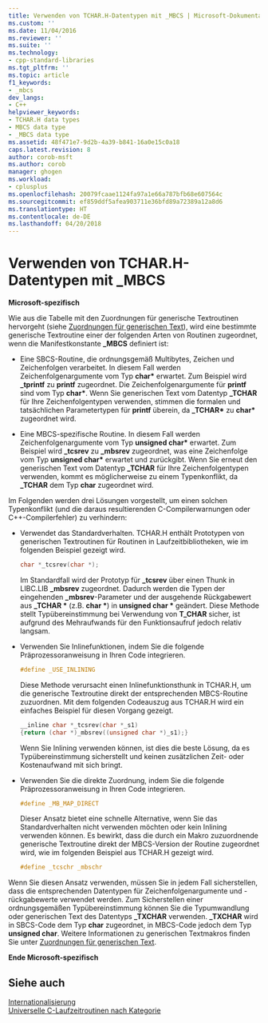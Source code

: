 ```yaml
---
title: Verwenden von TCHAR.H-Datentypen mit _MBCS | Microsoft-Dokumentation
ms.custom: ''
ms.date: 11/04/2016
ms.reviewer: ''
ms.suite: ''
ms.technology:
- cpp-standard-libraries
ms.tgt_pltfrm: ''
ms.topic: article
f1_keywords:
- _mbcs
dev_langs:
- C++
helpviewer_keywords:
- TCHAR.H data types
- MBCS data type
- _MBCS data type
ms.assetid: 48f471e7-9d2b-4a39-b841-16a0e15c0a18
caps.latest.revision: 8
author: corob-msft
ms.author: corob
manager: ghogen
ms.workload:
- cplusplus
ms.openlocfilehash: 20079fcaae1124fa97a1e66a787bfb68e607564c
ms.sourcegitcommit: ef859ddf5afea903711e36bfd89a72389a12a8d6
ms.translationtype: HT
ms.contentlocale: de-DE
ms.lasthandoff: 04/20/2018
---
```

# <a name="using-tcharh-data-types-with-mbcs"></a>Verwenden von TCHAR.H-Datentypen mit _MBCS

**Microsoft-spezifisch**

Wie aus die Tabelle mit den Zuordnungen für generische Textroutinen hervorgeht (siehe [Zuordnungen für generischen Text](../c-runtime-library/generic-text-mappings.md)), wird eine bestimmte generische Textroutine einer der folgenden Arten von Routinen zugeordnet, wenn die Manifestkonstante **_MBCS** definiert ist:

- Eine SBCS-Routine, die ordnungsgemäß Multibytes, Zeichen und Zeichenfolgen verarbeitet. In diesem Fall werden Zeichenfolgenargumente vom Typ **char&#42;** erwartet. Zum Beispiel wird **_tprintf** zu **printf** zugeordnet. Die Zeichenfolgenargumente für **printf** sind vom Typ **char&#42;**. Wenn Sie generischen Text vom Datentyp **_TCHAR** für Ihre Zeichenfolgentypen verwenden, stimmen die formalen und tatsächlichen Parametertypen für **printf** überein, da **_TCHAR&#42;** zu **char&#42;** zugeordnet wird.

- Eine MBCS-spezifische Routine. In diesem Fall werden Zeichenfolgenargumente vom Typ __unsigned char&#42;__ erwartet. Zum Beispiel wird **_tcsrev** zu **_mbsrev** zugeordnet, was eine Zeichenfolge vom Typ __unsigned char&#42;__ erwartet und zurückgibt. Wenn Sie erneut den generischen Text vom Datentyp **_TCHAR** für Ihre Zeichenfolgentypen verwenden, kommt es möglicherweise zu einem Typenkonflikt, da **_TCHAR** dem Typ **char** zugeordnet wird.

 Im Folgenden werden drei Lösungen vorgestellt, um einen solchen Typenkonflikt (und die daraus resultierenden C-Compilerwarnungen oder C++-Compilerfehler) zu verhindern:

- Verwendet das Standardverhalten. TCHAR.H enthält Prototypen von generischen Textroutinen für Routinen in Laufzeitbibliotheken, wie im folgenden Beispiel gezeigt wird.

   ```C
   char *_tcsrev(char *);
   ```

   Im Standardfall wird der Prototyp für **_tcsrev** über einen Thunk in LIBC.LIB **_mbsrev** zugeordnet. Dadurch werden die Typen der eingehenden **_mbsrev**-Parameter und der ausgehende Rückgabewert aus **_TCHAR &#42;** (z.B. **char &#42;**) in **unsigned char &#42;** geändert. Diese Methode stellt Typübereinstimmung bei Verwendung von **T_CHAR** sicher, ist aufgrund des Mehraufwands für den Funktionsaufruf jedoch relativ langsam.

- Verwenden Sie Inlinefunktionen, indem Sie die folgende Präprozessoranweisung in Ihren Code integrieren.

   ```C
   #define _USE_INLINING
   ```

   Diese Methode verursacht einen Inlinefunktionsthunk in TCHAR.H, um die generische Textroutine direkt der entsprechenden MBCS-Routine zuzuordnen. Mit dem folgenden Codeauszug aus TCHAR.H wird ein einfaches Beispiel für diesen Vorgang gezeigt.

   ```C
   __inline char *_tcsrev(char *_s1)
   {return (char *)_mbsrev((unsigned char *)_s1);}
   ```

   Wenn Sie Inlining verwenden können, ist dies die beste Lösung, da es Typübereinstimmung sicherstellt und keinen zusätzlichen Zeit- oder Kostenaufwand mit sich bringt.

- Verwenden Sie die direkte Zuordnung, indem Sie die folgende Präprozessoranweisung in Ihren Code integrieren.

   ```C
   #define _MB_MAP_DIRECT
   ```

   Dieser Ansatz bietet eine schnelle Alternative, wenn Sie das Standardverhalten nicht verwenden möchten oder kein Inlining verwenden können. Es bewirkt, dass die durch ein Makro zuzuordnende generische Textroutine direkt der MBCS-Version der Routine zugeordnet wird, wie im folgenden Beispiel aus TCHAR.H gezeigt wird.

   ```C
   #define _tcschr _mbschr
   ```

Wenn Sie diesen Ansatz verwenden, müssen Sie in jedem Fall sicherstellen, dass die entsprechenden Datentypen für Zeichenfolgenargumente und -rückgabewerte verwendet werden. Zum Sicherstellen einer ordnungsgemäßen Typübereinstimmung können Sie die Typumwandlung oder generischen Text des Datentyps **_TXCHAR** verwenden. **_TXCHAR** wird in SBCS-Code dem Typ **char** zugeordnet, in MBCS-Code jedoch dem Typ **unsigned char**. Weitere Informationen zu generischen Textmakros finden Sie unter [Zuordnungen für generischen Text](../c-runtime-library/generic-text-mappings.md).

**Ende Microsoft-spezifisch**

## <a name="see-also"></a>Siehe auch

[Internationalisierung](../c-runtime-library/internationalization.md)<br/>
[Universelle C-Laufzeitroutinen nach Kategorie](../c-runtime-library/run-time-routines-by-category.md)<br/>
